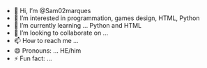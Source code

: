 - 👋 Hi, I’m @Sam02marques
- 👀 I’m interested in programmation, games design, HTML, Python
- 🌱 I’m currently learning ... Python and HTML
- 💞️ I’m looking to collaborate on ...
- 📫 How to reach me ...
- 😄 Pronouns: ... HE/him
- ⚡ Fun fact: ...

<!---
Sam02marques/Sam02marques is a ✨ special ✨ repository because its `README.md` (this file) appears on your GitHub profile.
You can click the Preview link to take a look at your changes.
--->
